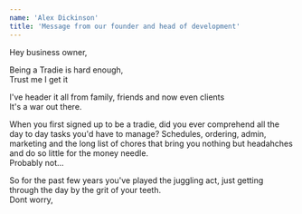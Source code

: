 ```yaml
---
name: 'Alex Dickinson'
title: 'Message from our founder and head of development'
---
```


Hey business owner,

Being a Tradie is hard enough,<br/>
Trust me I get it

I've header it all from family, friends and now even clients <br />
It's a war out there.

When you first signed up to be a tradie, did you ever comprehend all the day to day tasks you'd have to manage? Schedules, ordering, admin, marketing and the long list of chores that bring you nothing but headahches and do so little for the money needle.<br />
Probably not...

So for the past few years you've played the juggling act, just getting through the day by the grit of your teeth.<br />
Dont worry,
